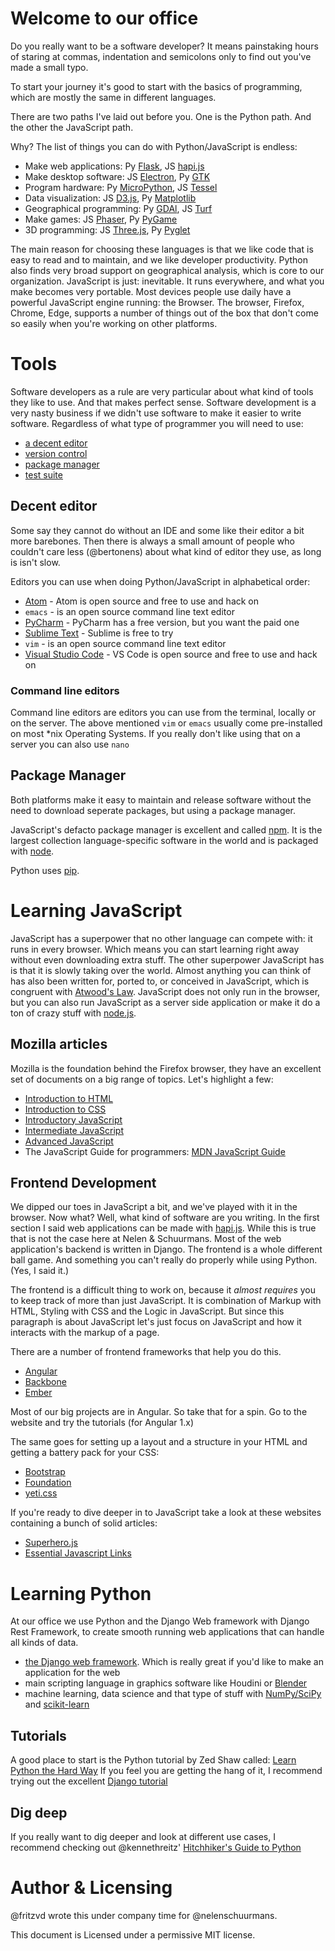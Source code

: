 # Welcome to our office
Do you really want to be a software developer? It means painstaking hours of staring at commas, indentation and semicolons only to find out you've made a small typo. 

To start your journey it's good to start with the basics of programming, which are mostly the same in different languages.

There are two paths I've laid out before you. One is the Python path. And the other the JavaScript path.

Why? The list of things you can do with Python/JavaScript is endless:

* Make web applications: Py [Flask](https://flask.pocoo.org), JS [hapi.js](hapijs.com)
* Make desktop software: JS [Electron](http://electron.atom.io/), Py [GTK](http://python-gtk-3-tutorial.readthedocs.org/en/latest/)
* Program hardware: Py [MicroPython](https://micropython.org/), JS [Tessel](https://tessel.io)
* Data visualization: JS [D3.js](https://d3js.org/), Py [Matplotlib](http://matplotlib.org/)
* Geographical programming: Py [GDAl](https://pypi.python.org/pypi/GDAL/), JS [Turf](https://turfjs.orgi)
* Make games: JS [Phaser](http://phaser.io/), Py [PyGame](http://pygame.org/hifi.html)
* 3D programming: JS [Three.js](http://threejs.org/), Py [Pyglet](https://bitbucket.org/pyglet/pyglet/wiki/Home) 

The main reason for choosing these languages is that we like code that is easy to read and to maintain, and we like developer productivity. Python also finds very broad support on geographical analysis, which is core to our organization.
JavaScript is just: inevitable. It runs everywhere, and what you make becomes very portable. Most devices people use daily have a powerful JavaScript engine running: the Browser. The browser, Firefox, Chrome, Edge, supports a number of things out of the box that don't come so easily when you're working on other platforms.


# Tools
Software developers as a rule are very particular about what kind of tools they like to use. And that makes perfect sense. Software development is a very nasty business if we didn't use software to make it easier to write software. Regardless of what type of programmer you will need to use:

* [a decent editor](#decent-editor)
* [version control](#version-control)
* [package manager](#package-manager)
* [test suite](#test-suite)

## Decent editor
Some say they cannot do without an IDE and some like their editor a bit more barebones. Then there is always a small amount of people who couldn't care less (@bertonens) about what kind of editor they use, as long is isn't slow.

Editors you can use when doing Python/JavaScript in alphabetical order:
* [Atom](https://atom.io/) - Atom is open source and free to use and hack on
* `emacs` - is an open source command line text editor 
* [PyCharm](https://www.jetbrains.com/pycharm/) - PyCharm has a free version, but you want the paid one
* [Sublime Text](https://www.sublimetext.com/) - Sublime is free to try
* `vim` - is an open source command line text editor 
* [Visual Studio Code](https://code.visualstudio.com/) - VS Code is open source and free to use and hack on

### Command line editors
Command line editors are editors you can use from the terminal, locally or on the server. The above mentioned `vim` or `emacs` usually come pre-installed on most \*nix Operating Systems. If you really don't like using that on a server you can also use `nano`

## Package Manager
Both platforms make it easy to maintain and release software without the need to download seperate packages, but using a package manager.

JavaScript's defacto package manager is excellent and called [npm](https://npmjs.com). It is the largest collection language-specific software in the world and is packaged with [node](https://nodejs.org).

Python uses [pip](https://pip.pypa.io/en/stable/installing/).

# Learning JavaScript
JavaScript has a superpower that no other language can compete with: it runs in every browser. Which means you can start learning right away without even downloading extra stuff.
The other superpower JavaScript has is that it is slowly taking over the world. Almost anything you can think of has also been written for, ported to, or conceived in JavaScript, which is congruent with [Atwood's Law](http://blog.codinghorror.com/the-principle-of-least-power/). JavaScript does not only run in the browser, but you can also run JavaScript as a server side application or make it do a ton of crazy stuff with [node.js](https://nodejs.org/en/).

## Mozilla articles
Mozilla is the foundation behind the Firefox browser, they have an excellent set of documents on a big range of topics. Let's highlight a few:
* [Introduction to HTML](https://developer.mozilla.org/en-US/Learn/HTML/Introduction_to_HTML)
* [Introduction to CSS](https://developer.mozilla.org/en-US/Learn/CSS/Introduction_to_CSS)
* [Introductory JavaScript](https://developer.mozilla.org/en-US/Learn/Getting_started_with_the_web/JavaScript_basics)
* [Intermediate JavaScript](https://developer.mozilla.org/en-US/docs/Web/JavaScript/A_re-introduction_to_JavaScript)
* [Advanced JavaScript](https://developer.mozilla.org/en-US/docs/Web/JavaScript/Inheritance_and_the_prototype_chain)
* The JavaScript Guide for programmers: [MDN JavaScript Guide](https://developer.mozilla.org/en-US/docs/Web/JavaScript/Guide/)

## Frontend Development
We dipped our toes in JavaScript a bit, and we've played with it in the browser. Now what? Well, what kind of software are you writing. In the first section I said web applications can be made with [hapi.js](https://hapijs.com). While this is true that is not the case here at Nelen & Schuurmans. Most of the web application's backend is written in Django. The frontend is a whole different ball game. And something you can't really do properly while using Python. (Yes, I said it.)

The frontend is a difficult thing to work on, because it *almost requires* you to keep track of more than just JavaScript. It is combination of Markup with HTML, Styling with CSS and the Logic in JavaScript. But since this paragraph is about JavaScript let's just focus on JavaScript and how it interacts with the markup of a page.

There are a number of frontend frameworks that help you do this. 
* [Angular](https://angularjs.org)
* [Backbone](https://backbonejs.org)
* [Ember](http://emberjs.com/)

Most of our big projects are in Angular. So take that for a spin. Go to the website and try the tutorials (for Angular 1.x)

The same goes for setting up a layout and a structure in your HTML and getting a battery pack for your CSS:
* [Bootstrap](http://getbootstrap.com/)
* [Foundation](http://foundation.zurb.com/)
* [yeti.css](http://yeticss.com/)

If you're ready to dive deeper in to JavaScript take a look at these websites containing a bunch of solid articles:
* [Superhero.js](http://superherojs.com/)
* [Essential Javascript Links](https://github.com/ericelliott/essential-javascript-links)

# Learning Python
At our office we use Python and the Django Web framework with Django Rest Framework, to create smooth running web applications that can handle all kinds of data. 

* [the Django web framework](http://djangoproject.com). Which is really great if you'd like to make an application for the web
* main scripting language in graphics software like Houdini or [Blender](http://blender.org)
* machine learning, data science and that type of stuff with [NumPy/SciPy](NumPy/SciPy) and [scikit-learn](http://scikit-learn.org/)

## Tutorials
A good place to start is the Python tutorial by Zed Shaw called: [Learn Python the Hard Way](http://learnpythonthehardway.org/)
If you feel you are getting the hang of it, I recommend trying out the excellent [Django tutorial](https://docs.djangoproject.com/en/1.9/intro/)

## Dig deep
If you really want to dig deeper and look at different use cases, I recommend checking out @kennethreitz' [Hitchhiker's Guide to Python](http://docs.python-guide.org/en/latest/)


# Author & Licensing
@fritzvd wrote this under company time for @nelenschuurmans.

This document is Licensed under a permissive MIT license.
